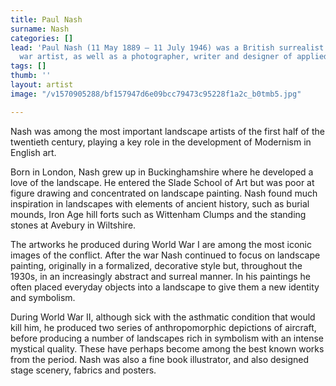 ```yaml
---
title: Paul Nash
surname: Nash
categories: []
lead: 'Paul Nash (11 May 1889 – 11 July 1946) was a British surrealist painter and
  war artist, as well as a photographer, writer and designer of applied art. '
tags: []
thumb: ''
layout: artist
image: "/v1570905288/bf157947d6e09bcc79473c95228f1a2c_b0tmb5.jpg"

---
```

Nash was among the most important landscape artists of the first half of the twentieth century, playing a key role in the development of Modernism in English art.

Born in London, Nash grew up in Buckinghamshire where he developed a love of the landscape. He entered the Slade School of Art but was poor at figure drawing and concentrated on landscape painting. Nash found much inspiration in landscapes with elements of ancient history, such as burial mounds, Iron Age hill forts such as Wittenham Clumps and the standing stones at Avebury in Wiltshire. 

The artworks he produced during World War I are among the most iconic images of the conflict. After the war Nash continued to focus on landscape painting, originally in a formalized, decorative style but, throughout the 1930s, in an increasingly abstract and surreal manner. In his paintings he often placed everyday objects into a landscape to give them a new identity and symbolism.

During World War II, although sick with the asthmatic condition that would kill him, he produced two series of anthropomorphic depictions of aircraft, before producing a number of landscapes rich in symbolism with an intense mystical quality. These have perhaps become among the best known works from the period. Nash was also a fine book illustrator, and also designed stage scenery, fabrics and posters.